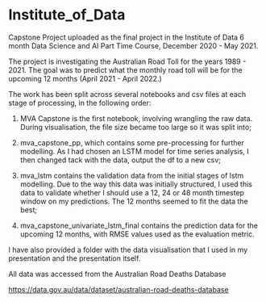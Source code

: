 # Institute_of_Data
Capstone Project uploaded as the final project in the Institute of Data 6 month Data Science and AI Part Time Course, December 2020 - May 2021. 

The project is investigating the Australian Road Toll for the years 1989 - 2021. The goal was to predict what the monthly road toll will be for the upcoming 12 months (April 2021 - April 2022.)

The work has been split across several notebooks and csv files at each stage of processing, in the following order:

1. MVA Capstone is the first notebook, involving wrangling the raw data. During visualisation, the file size became too large so it was split into;

2. mva_capstone_pp, which contains some pre-processing for further modelling. As I had chosen an LSTM model for time series analysis, I then changed tack with the data, output the df to a new csv;

3. mva_lstm contains the validation data from the initial stages of lstm modelling. Due to the way this data was initially structured, I used this data to validate whether I should use a 12, 24 or 48 month timestep window on my predictions. The 12 months seemed to fit the data the best;

4. mva_capstone_univariate_lstm_final contains the prediction data for the upcoming 12 months, with RMSE values used as the evaluation metric.


I have also provided a folder with the data visualisation that I used in my presentation and the presentation itself. 

All data was accessed from the Australian Road Deaths Database

https://data.gov.au/data/dataset/australian-road-deaths-database
